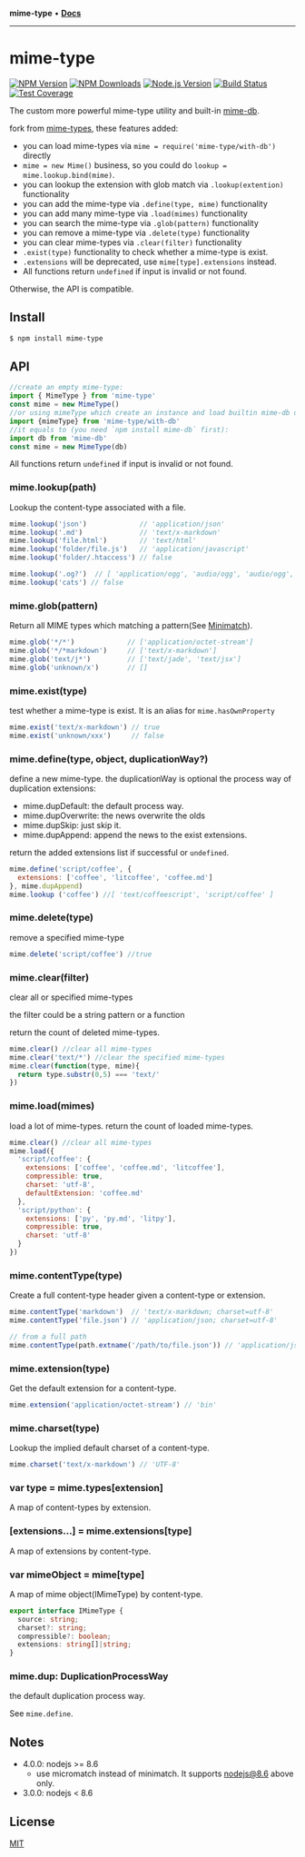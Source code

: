 **mime-type** • [**Docs**](modules.md)

***

# mime-type

[![NPM Version][npm-image]][npm-url]
[![NPM Downloads][downloads-image]][downloads-url]
[![Node.js Version][node-version-image]][node-version-url]
[![Build Status][travis-image]][travis-url]
[![Test Coverage][coveralls-image]][coveralls-url]

The custom more powerful mime-type utility and built-in [mime-db](https://github.com/jshttp/mime-db).

fork from [mime-types](https://github.com/jshttp/mime-types), these features added:

- you can load mime-types via `mime = require('mime-type/with-db')` directly
- `mime = new Mime()` business, so you could do `lookup = mime.lookup.bind(mime)`.
- you can lookup the extension with glob match via `.lookup(extention)` functionality
- you can add the mime-type via `.define(type, mime)` functionality
- you can add many mime-type via `.load(mimes)` functionality
- you can search the mime-type via `.glob(pattern)` functionality
- you can remove a mime-type via `.delete(type)` functionality
- you can clear mime-types via `.clear(filter)` functionality
- `.exist(type)` functionality to check whether a mime-type is exist.
- `.extensions` will be deprecated, use `mime[type].extensions` instead.
- All functions return `undefined` if input is invalid or not found.

Otherwise, the API is compatible.

## Install

```sh
$ npm install mime-type
```

## API

```js
//create an empty mime-type:
import { MimeType } from 'mime-type'
const mime = new MimeType()
//or using mimeType which create an instance and load builtin mime-db directly.
import {mimeType} from 'mime-type/with-db'
//it equals to (you need `npm install mime-db` first):
import db from 'mime-db'
const mime = new MimeType(db)
```

All functions return `undefined` if input is invalid or not found.

### mime.lookup(path)

Lookup the content-type associated with a file.

```js
mime.lookup('json')             // 'application/json'
mime.lookup('.md')              // 'text/x-markdown'
mime.lookup('file.html')        // 'text/html'
mime.lookup('folder/file.js')   // 'application/javascript'
mime.lookup('folder/.htaccess') // false

mime.lookup('.og?')  // [ 'application/ogg', 'audio/ogg', 'audio/ogg', 'video/ogg' ]
mime.lookup('cats') // false
```

### mime.glob(pattern)

Return all MIME types which matching a pattern(See [Minimatch](https://github.com/isaacs/minimatch)).

```js
mime.glob('*/*')             // ['application/octet-stream']
mime.glob('*/*markdown')     // ['text/x-markdown']
mime.glob('text/j*')         // ['text/jade', 'text/jsx']
mime.glob('unknown/x')       // []
```

### mime.exist(type)

test whether a mime-type is exist.
It is an alias for `mime.hasOwnProperty`

```js
mime.exist('text/x-markdown') // true
mime.exist('unknown/xxx')     // false
```

### mime.define(type, object, duplicationWay?)

define a new mime-type. the duplicationWay is optional the process way of duplication extensions:

* mime.dupDefault: the default process way.
* mime.dupOverwrite: the news overwrite the olds
* mime.dupSkip: just skip it.
* mime.dupAppend: append the news to the exist extensions.

return the added extensions list if successful or `undefined`.

```js
mime.define('script/coffee', {
  extensions: ['coffee', 'litcoffee', 'coffee.md']
}, mime.dupAppend)
mime.lookup ('coffee') //[ 'text/coffeescript', 'script/coffee' ]
```

### mime.delete(type)

remove a specified mime-type

```js
mime.delete('script/coffee') //true
```

### mime.clear(filter)

clear all or specified mime-types

the filter could be a string pattern or a function

return the count of deleted mime-types.

```js
mime.clear() //clear all mime-types
mime.clear('text/*') //clear the specified mime-types
mime.clear(function(type, mime){
  return type.substr(0,5) === 'text/'
})
```

### mime.load(mimes)

load a lot of mime-types. return the count of loaded mime-types.

```js
mime.clear() //clear all mime-types
mime.load({
  'script/coffee': {
    extensions: ['coffee', 'coffee.md', 'litcoffee'],
    compressible: true,
    charset: 'utf-8',
    defaultExtension: 'coffee.md'
  },
  'script/python': {
    extensions: ['py', 'py.md', 'litpy'],
    compressible: true,
    charset: 'utf-8'
  }
})
```

### mime.contentType(type)

Create a full content-type header given a content-type or extension.

```js
mime.contentType('markdown')  // 'text/x-markdown; charset=utf-8'
mime.contentType('file.json') // 'application/json; charset=utf-8'

// from a full path
mime.contentType(path.extname('/path/to/file.json')) // 'application/json; charset=utf-8'
```

### mime.extension(type)

Get the default extension for a content-type.

```js
mime.extension('application/octet-stream') // 'bin'
```

### mime.charset(type)

Lookup the implied default charset of a content-type.

```js
mime.charset('text/x-markdown') // 'UTF-8'
```

### var type = mime.types[extension]

A map of content-types by extension.

### [extensions...] = mime.extensions[type]

A map of extensions by content-type.

### var mimeObject = mime[type]

A map of mime object(IMimeType) by content-type.

```ts
export interface IMimeType {
  source: string;
  charset?: string;
  compressible?: boolean;
  extensions: string[]|string;
}
```

### mime.dup: DuplicationProcessWay

the default duplication process way.

See `mime.define`.

## Notes

* 4.0.0: nodejs >= 8.6
  * use micromatch instead of minimatch. It supports nodejs@8.6 above only.
* 3.0.0: nodejs <  8.6

## License

[MIT](_media/LICENSE)

[npm-image]: https://img.shields.io/npm/v/mime-type.svg
[npm-url]: https://npmjs.org/package/mime-type
[node-version-image]: https://img.shields.io/node/v/mime-type.svg
[node-version-url]: http://nodejs.org/download/
[travis-image]: https://img.shields.io/travis/snowyu/mime-type.js/master.svg
[travis-url]: https://travis-ci.org/snowyu/mime-type.js
[coveralls-image]: https://img.shields.io/coveralls/snowyu/mime-type.js/master.svg
[coveralls-url]: https://coveralls.io/r/snowyu/mime-type.js
[downloads-image]: https://img.shields.io/npm/dm/mime-type.svg
[downloads-url]: https://npmjs.org/package/mime-type
